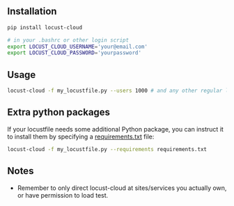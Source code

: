 ## Installation

```bash
pip install locust-cloud
```

```bash
# in your .bashrc or other login script
export LOCUST_CLOUD_USERNAME='your@email.com'
export LOCUST_CLOUD_PASSWORD='yourpassword'
```

## Usage

```bash
locust-cloud -f my_locustfile.py --users 1000 # and any other regular locust parameters
```

## Extra python packages

If your locustfile needs some additional Python package, you can instruct it to install them by specifying a [requirements.txt](https://pip.pypa.io/en/stable/reference/requirements-file-format/) file:

```bash
locust-cloud -f my_locustfile.py --requirements requirements.txt
```

## Notes

* Remember to only direct locust-cloud at sites/services you actually own, or have permission to load test.
